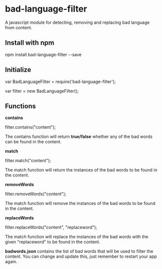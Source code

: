 # bad-language-filter
A javascript module for detecting, removing and replacing bad language from content.

##  Install with npm
npm install bad-language-filter --save

##  Initialize
var BadLanguageFilter = require('bad-language-filter');

var filter = new BadLanguageFilter();

## Functions
**contains**

filter.contains("content");

The contains function will return **true/false** whether any of the bad words can be found in the content.

**match**

filter.match("content");

The match function will return the instances of the bad words to be found in the content.

**removeWords**

filter.removeWords("content");

The match function will remove the instances of the bad words to be found in the content.

**replaceWords**

filter.replaceWords("content", "replaceword");

The match function will replace the instances of the bad words with the given "replaceword" to be found in the content.

**badwords.json** contains the list of bad words that will be used to filter the content.  You can change and update this, just remember to restart your app again.






